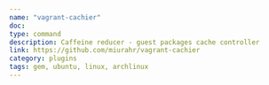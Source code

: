 ```yaml
---
name: "vagrant-cachier"
doc:
type: command
description: Caffeine reducer - guest packages cache controller
link: https://github.com/miurahr/vagrant-cachier
category: plugins
tags: gem, ubuntu, linux, archlinux
---
```

